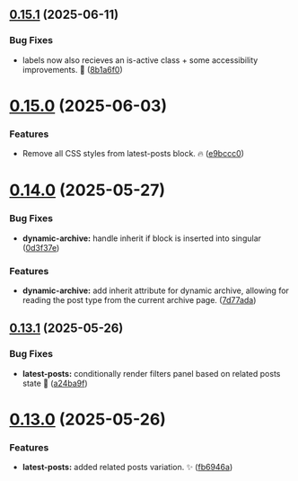 ## [0.15.1](https://github.com/JCO-Digital/jcore-dynamic-archive/compare/v0.15.0...v0.15.1) (2025-06-11)


### Bug Fixes

* labels now also recieves an is-active class + some accessibility improvements. 🐛 ([8b1a6f0](https://github.com/JCO-Digital/jcore-dynamic-archive/commit/8b1a6f0c27c74af70943473331eff23c247012ca))



# [0.15.0](https://github.com/JCO-Digital/jcore-dynamic-archive/compare/v0.14.0...v0.15.0) (2025-06-03)


### Features

* Remove all CSS styles from latest-posts block. 🔥 ([e9bccc0](https://github.com/JCO-Digital/jcore-dynamic-archive/commit/e9bccc0587b2e631cfc3ca6e32157eb48e1f49cd))



# [0.14.0](https://github.com/JCO-Digital/jcore-dynamic-archive/compare/v0.13.1...v0.14.0) (2025-05-27)


### Bug Fixes

* **dynamic-archive:** handle inherit if block is inserted into singular ([0d3f37e](https://github.com/JCO-Digital/jcore-dynamic-archive/commit/0d3f37e0d59e29d24c2fb71648649c188ef4c058))


### Features

* **dynamic-archive:** add inherit attribute for dynamic archive, allowing for reading the post type from the current archive page. ([7d77ada](https://github.com/JCO-Digital/jcore-dynamic-archive/commit/7d77ada7621dc6f1320e798f5061a7044ac1b730))



## [0.13.1](https://github.com/JCO-Digital/jcore-dynamic-archive/compare/v0.13.0...v0.13.1) (2025-05-26)


### Bug Fixes

* **latest-posts:** conditionally render filters panel based on related posts state 🐛 ([a24ba9f](https://github.com/JCO-Digital/jcore-dynamic-archive/commit/a24ba9f8e3a2d11d1ebf7d75e15a13ba408fbe1f))



# [0.13.0](https://github.com/JCO-Digital/jcore-dynamic-archive/compare/v0.12.2...v0.13.0) (2025-05-26)


### Features

* **latest-posts:** added related posts variation. ✨ ([fb6946a](https://github.com/JCO-Digital/jcore-dynamic-archive/commit/fb6946aa1068cb2c01e5df2b72917b7d2ae0dd64))



